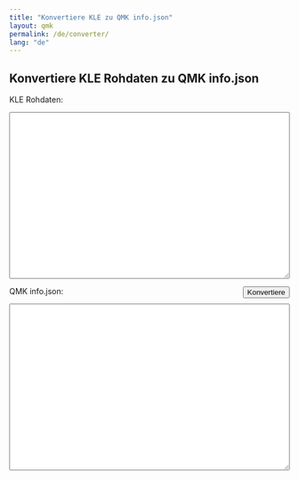 ```yaml
---
title: "Konvertiere KLE zu QMK info.json"
layout: qmk
permalink: /de/converter/
lang: "de"
---
```


## Konvertiere KLE Rohdaten zu QMK info.json

<label>KLE Rohdaten:</label>
<textarea id="input"></textarea>
<button id="submit">Konvertiere</button>
<label>QMK info.json:</label>
<textarea id="output"></textarea>

<style>
button {
    float: right;
}
textarea {
    width: 100%;
    height: 300px;
}
</style>

<script src="https://code.jquery.com/jquery-3.2.1.min.js"></script>

<script>
$("#submit").on("click", function() {
    $.ajax({
        'type': 'POST',
        'url': "https://api.qmk.fm/v1/converters/kle",
        'contentType': 'application/json',
        'data': JSON.stringify({raw: $("#input").val()}),
        'dataType': 'text',
        'success': function(d) {
            console.log(d);
          $("#output").val(d);
        }
    });
});
</script>
